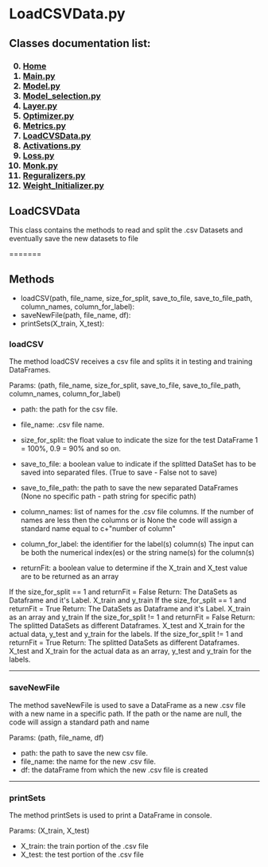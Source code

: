 # LoadCSVData.py


<p>
<h2>
Classes documentation list:
</h2>
<h3>

0. <a href="https://giacomo-antonioli.github.io/Machine_Learning_Project/"> Home </a>
1. [Main.py](./mainDoc.md) 
2. [Model.py](./ModelDoc.md)
3. [Model_selection.py](./model_selectionDoc.md)
4. [Layer.py](./layerDoc.md)
5. [Optimizer.py](./OptimizersDoc.md)
6. [Metrics.py](./metricsDoc.md)
7. [LoadCVSData.py](./loadCSVDataDoc.md)
8. [Activations.py](./activations.md)
9. [Loss.py](./loss.md)
10. [Monk.py](./monk.md)
11. [Reguralizers.py](./reguralizers.md)
12. [Weight_Initializer.py](./weightInizializer.md)

</h3>

</p>

## LoadCSVData

 This class contains the methods to read and split the .csv Datasets and eventually save the new datasets to file
        
=======

<h2> Methods </h2>

- loadCSV(path, file_name, size_for_split, save_to_file, save_to_file_path, column_names, column_for_label):
- saveNewFile(path, file_name, df):
- printSets(X_train, X_test):


<h3>loadCSV</h3>
<p>
The method loadCSV receives a csv file and splits it in testing and training DataFrames.

Params: (path, file_name, size_for_split, save_to_file, save_to_file_path, column_names, column_for_label)

- path: the path for the csv file.
- file_name: .csv file name.
- size_for_split: the float value to indicate the size for the test DataFrame 1 = 100%, 0.9 = 90% and so on.

- save_to_file: a boolean value to indicate if the splitted DataSet has to be saved into separated files. (True to save - False not to save)
- save_to_file_path: the path to save the new separated DataFrames (None no specific path - path string for specific path)  
- column_names: list of names for the .csv file columns. 
                    If the number of names are less then the columns or is None the code will assign a standard name equal to c+"number of column"  
- column_for_label: the identifier for the label(s) column(s)
                    The input can be both the numerical index(es) or the string name(s) for the column(s)      
- returnFit: a boolean value to determine if the X_train and X_test value are to be returned as an array
        
If the size_for_split == 1 and returnFit = False
Return: The DataSets as Dataframe and it's Label. X_train and y_train
If the size_for_split == 1 and returnFit = True
Return: The DataSets as Dataframe and it's Label. X_train as an array and y_train
If the size_for_split != 1 and returnFit = False
Return: The splitted DataSets as different Dataframes. X_test and X_train for the actual data, y_test and y_train for the labels.
If the size_for_split != 1 and returnFit = True
Return: The splitted DataSets as different Dataframes. X_test and X_train for the actual data as an array, y_test and y_train for the labels.

</p>

<hr>

<h3>saveNewFile</h3>
<p>
The method saveNewFile is used to save a DataFrame as a new .csv file with a new name in a specific path. 
If the path or the name are null, the code will assign a standard path and name

Params: (path, file_name, df)

- path: the path to save the new csv file.
- file_name: the name for the new .csv file.
- df: the dataFrame from which the new .csv file is created

</p>

<hr>

<h3>printSets</h3>
<p>
The method printSets is used to print a DataFrame in console.

Params: (X_train, X_test)

- X_train: the train portion of the .csv file
- X_test: the test portion of the .csv file

</p>